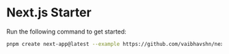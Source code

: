# Next.js Starter

Run the following command to get started:

```sh
pnpm create next-app@latest --example https://github.com/vaibhavshn/next-app-starter
```
